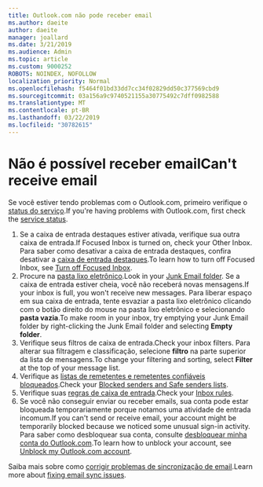 ```yaml
---
title: Outlook.com não pode receber email
ms.author: daeite
author: daeite
manager: joallard
ms.date: 3/21/2019
ms.audience: Admin
ms.topic: article
ms.custom: 9000252
ROBOTS: NOINDEX, NOFOLLOW
localization_priority: Normal
ms.openlocfilehash: f5464f01bd33dd7cc34f02829dd50c377569cbd9
ms.sourcegitcommit: 03a156a9c9740521155a30775492c7dff0982588
ms.translationtype: MT
ms.contentlocale: pt-BR
ms.lasthandoff: 03/22/2019
ms.locfileid: "30782615"
---
```

# <a name="cant-receive-email"></a><span data-ttu-id="468c2-102">Não é possível receber email</span><span class="sxs-lookup"><span data-stu-id="468c2-102">Can't receive email</span></span>

<span data-ttu-id="468c2-103">Se você estiver tendo problemas com o Outlook.com, primeiro verifique o [status do serviço](https://go.microsoft.com/fwlink/p/?linkid=837482).</span><span class="sxs-lookup"><span data-stu-id="468c2-103">If you're having problems with Outlook.com, first check the [service status](https://go.microsoft.com/fwlink/p/?linkid=837482).</span></span>

1. <span data-ttu-id="468c2-104">Se a caixa de entrada destaques estiver ativada, verifique sua outra caixa de entrada.</span><span class="sxs-lookup"><span data-stu-id="468c2-104">If Focused Inbox is turned on, check your Other Inbox.</span></span> <span data-ttu-id="468c2-105">Para saber como desativar a caixa de entrada destaques, confira desativar a [caixa de entrada destaques](https://support.office.com/article/f714d94d-9e63-4217-9ccb-6cb2986aa1b2).</span><span class="sxs-lookup"><span data-stu-id="468c2-105">To learn how to turn off Focused Inbox, see [Turn off Focused Inbox](https://support.office.com/article/f714d94d-9e63-4217-9ccb-6cb2986aa1b2).</span></span>
1. <span data-ttu-id="468c2-106">Procure na [pasta lixo eletrônico](https://outlook.live.com/mail/junkemail).</span><span class="sxs-lookup"><span data-stu-id="468c2-106">Look in your [Junk Email folder](https://outlook.live.com/mail/junkemail).</span></span> <span data-ttu-id="468c2-107">Se a caixa de entrada estiver cheia, você não receberá novas mensagens.</span><span class="sxs-lookup"><span data-stu-id="468c2-107">If your inbox is full, you won't receive new messages.</span></span> <span data-ttu-id="468c2-108">Para liberar espaço em sua caixa de entrada, tente esvaziar a pasta lixo eletrônico clicando com o botão direito do mouse na pasta lixo eletrônico e selecionando **pasta vazia**.</span><span class="sxs-lookup"><span data-stu-id="468c2-108">To make room in your inbox, try emptying your Junk Email folder by right-clicking the Junk Email folder and selecting **Empty folder**.</span></span>
1. <span data-ttu-id="468c2-109">Verifique seus filtros de caixa de entrada.</span><span class="sxs-lookup"><span data-stu-id="468c2-109">Check your inbox filters.</span></span> <span data-ttu-id="468c2-110">Para alterar sua filtragem e classificação, selecione **filtro** na parte superior da lista de mensagens.</span><span class="sxs-lookup"><span data-stu-id="468c2-110">To change your filtering and sorting, select **Filter** at the top of your message list.</span></span>
1. <span data-ttu-id="468c2-111">Verifique as [listas de remetentes e remetentes confiáveis bloqueados](https://outlook.live.com/mail/options/mail/junkEmail).</span><span class="sxs-lookup"><span data-stu-id="468c2-111">Check your [Blocked senders and Safe senders lists](https://outlook.live.com/mail/options/mail/junkEmail).</span></span>
1. <span data-ttu-id="468c2-112">Verifique suas [regras de caixa de entrada](https://outlook.live.com/mail/options/mail/rules).</span><span class="sxs-lookup"><span data-stu-id="468c2-112">Check your [Inbox rules](https://outlook.live.com/mail/options/mail/rules).</span></span>
1. <span data-ttu-id="468c2-113">Se você não conseguir enviar ou receber emails, sua conta pode estar bloqueada temporariamente porque notamos uma atividade de entrada incomum.</span><span class="sxs-lookup"><span data-stu-id="468c2-113">If you can't send or receive email, your account might be temporarily blocked because we noticed some unusual sign-in activity.</span></span> <span data-ttu-id="468c2-114">Para saber como desbloquear sua conta, consulte [desbloquear minha conta do Outlook.com](https://support.office.com/article/f4ad2701-d166-4d8b-8a6a-9af2a1f8a4c4).</span><span class="sxs-lookup"><span data-stu-id="468c2-114">To learn how to unblock your account, see [Unblock my Outlook.com account](https://support.office.com/article/f4ad2701-d166-4d8b-8a6a-9af2a1f8a4c4).</span></span>

<span data-ttu-id="468c2-115">Saiba mais sobre como [corrigir problemas de sincronização de email](https://support.office.com/article/d39e3341-8d79-4bf1-b3c7-ded602233642).</span><span class="sxs-lookup"><span data-stu-id="468c2-115">Learn more about [fixing email sync issues](https://support.office.com/article/d39e3341-8d79-4bf1-b3c7-ded602233642).</span></span>